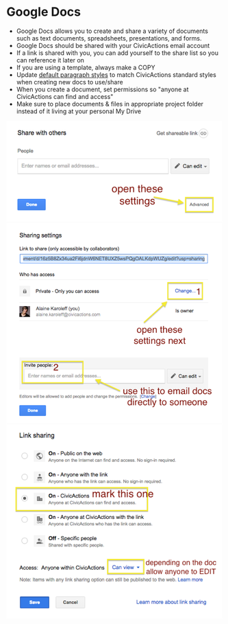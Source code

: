 # Google Docs

- Google Docs allows you to create and share a variety of documents such as text documents, spreadsheets, presentations, and forms.
- Google Docs should be shared with your CivicActions email account
- If a link is shared with you, you can add yourself to the share list so you can reference it later on
- If you are using a template, always make a COPY
- Update [default paragraph styles](https://docs.google.com/document/d/1n1Jdu4vAnO0YCppo9YO2BkSYGyOqUCSJOrfrBBzBPBM/edit#) to match CivicActions standard styles when creating new docs to use/share
- When you create a document, set permissions so "anyone at CivicActions can find and access"
- Make sure to place documents & files in appropriate project folder instead of it living at your personal My Drive

![Open settings](../../assets/images/sharing1.png "Open settings")
![Advanced settings](../../assets/images/sharing2.png "Advanced settings")
![Select Link](../../assets/images/sharing3.png "Select link")
